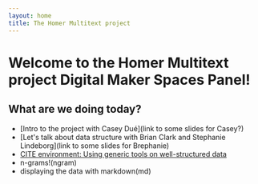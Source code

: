 ```yaml
---
layout: home
title: The Homer Multitext project
---
```


# Welcome to the Homer Multitext project Digital Maker Spaces Panel!

## What are we doing today?
- [Intro to the project with Casey Dué](link to some slides for Casey?)
- [Let's talk about data structure with Brian Clark and Stephanie Lindeborg](link to some slides for Brephanie)
- [CITE environment: Using generic tools on well-structured data](cite)
- n-grams!(ngram)
- displaying the data with markdown(md)

